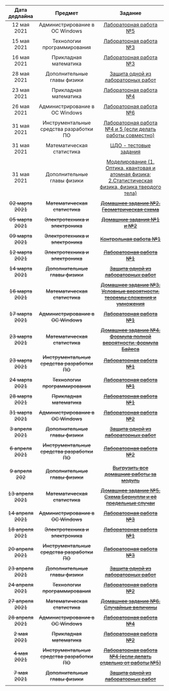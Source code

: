 | Дата дедлайна | Предмет | Задание |
| :---: | :---: | :---: | 
|12 мая 2021 | Администрирование в ОС Windows | [Лабораторная работа №5](https://drive.google.com/file/d/1GXZZZpFkp9Buic99kkpTanGc9OfK-Vvc/view?usp=sharing) |
| | | |
|15 мая 2021 | Технологии программирования | [Лабораторная работа №3](https://www.notion.so/1-c91c505841034d6381934db51a8ce3a9) |
| | | |
|16 мая 2021 | Прикладная математика | [Лабораторная работа №3](http://mathdep.ifmo.ru/app_math_3/) |
| | | |
|28 мая 2021 | Дополнительные главы физики | [Защита одной из лабораторных работ](https://study.physics.itmo.ru/) |
| | | |
|23 мая 2021 | Прикладная математика | [Лабораторная работа №4](http://mathdep.ifmo.ru/app_math_3/) |
| | | |
|26 мая 2021 | Администрирование в ОС Windows | [Лабораторная работа №6](https://drive.google.com/file/d/1ekUqC2J93BhQsvzvsIxOXou_bzCbptLM/view?usp=sharing) |
| | | |
|31 мая 2021 | Инструментальные средства разработки ПО | [Лабораторная работа №4 и 5 (если делать работы совместно)](https://info-m3203.tech/subjects/devtools) |
| | | |
|31 мая 2021 | Математическая статистика | [ЦДО - тестовые задания](https://de.ifmo.ru/)  |
| | | |
|31 мая 2021 | Дополнительные главы физики | [Моделирование (1. Оптика, квантовая и атомная физика; 2.Статистическая физика, физика твердого тела)](https://study.physics.itmo.ru/)  |
| | | |
|~~02 марта 2021~~ | ~~Математическая статистика~~ | ~~[Домашнее задание №2. Геометрическая схема](https://mvbabushkin.xyz/my/)~~  |
| | | |
|~~05 марта 2021~~ | ~~Электротехника и электроника~~ | ~~[Домашние задания №1 и №2](https://info-m3203.tech/subjects/eltech)~~ |
| | | |
|~~09 марта 2021~~ | ~~Электротехника и электроника~~ | ~~[Контрольная работа №1](https://info-m3203.tech/subjects/eltech)~~ |
| | | |
|~~12 марта 2021~~ | ~~Электротехника и электроника~~ | ~~[Лабораторная работа №1](https://info-m3203.tech/subjects/eltech)~~ |
| | | |
|~~14 марта 2021~~ |~~Дополнительные главы физики~~ | ~~[Защита одной из лабораторных работ](https://study.physics.itmo.ru/)~~ |
| | | |
|~~16 марта 2021~~ | ~~Математическая статистика~~ | ~~[Домашнее задание №3. Условные вероятности, теоремы сложения и умножения](https://mvbabushkin.xyz/my/)~~  |
| | | |
|~~17 марта 2021~~ | ~~Администрирование в ОС Windows~~ | ~~[Лабораторная работа №1](https://drive.google.com/file/d/1VgQ9qo_Zw7qxGYeZfq3R26m9NvMglYGI/view?usp=sharing)~~ |
| | | |
|~~23 марта 2021~~ | ~~Математическая статистика~~ | ~~[Домашнее задание №4. Формула полной вероятности, формула Байеса](https://mvbabushkin.xyz/my/)~~ |
|~~23 марта 2021~~ | ~~Инструментальные средства разработки ПО~~ | ~~[Лабораторная работа №1](https://info-m3203.tech/subjects/devtools)~~ |
| | | |
|~~24 марта 2021~~ | ~~Технологии программирования~~ | ~~[Лабораторная работа №1](https://www.notion.so/1-c91c505841034d6381934db51a8ce3a9)~~ |
| | | |
|~~28 марта 2021~~ | ~~Прикладная математика~~ | ~~[Лабораторная работа №1](http://mathdep.ifmo.ru/wp-content/uploads/2021/03/Lab_1_pm.pdf)~~ |
| | | |
|~~31 марта 2021~~ | ~~Администрирование в ОС Windows~~ | ~~[Лабораторная работа №2](https://drive.google.com/file/d/1a1NjI2HnRUOL5Dh5ylsmtWureORYGIL-/view?usp=sharing)~~ |
| | | |
|~~3 апреля 2021~~ | ~~Дополнительные главы физики~~ | ~~[Защита одной из лабораторных работ](https://study.physics.itmo.ru/)~~ |
| | | |
|~~6 апреля 2021~~ | ~~Инструментальные средства разработки ПО~~ | ~~[Лабораторная работа №2](https://info-m3203.tech/subjects/devtools)~~ |
| | | |
|~~9 апреля 202~~ | ~~Дополнительные главы физики~~ | ~~[Выгрузить все домашние работы за модуль](https://study.physics.itmo.ru/)~~ |
| | | |
|~~13 апреля 2021~~ | ~~Математическая статистика~~| ~~[Домашнее задание №5. Схема Бернулли и её предельные случаи](https://mvbabushkin.xyz/my/)~~  |
| | | |
|~~14 апреля 2021~~ | ~~Администрирование в ОС Windows~~ | ~~[Лабораторная работа №3](https://drive.google.com/file/d/1WDsnSQ9X7L9ZzBx0Wgzrk7GTJEnv8QYJ/view?usp=sharing)~~ |
| | | |
|~~18 апреля 2021~~| ~~Электротехника и электроника~~ | ~~[Лабораторная работа №1](https://teams.microsoft.com/l/team/19%3ab3a922e1ca8c4c0da78f36006e9f22d3%40thread.tacv2/conversations?groupId=b3d066fe-b3c3-4b8e-85ca-029747895a74&tenantId=f1980062-2921-426e-b382-ba0359fbee56)~~ |
| | | |
|~~20 апреля 2021~~ | ~~Инструментальные средства разработки ПО~~ | ~~[Лабораторная работа №3](https://info-m3203.tech/subjects/devtools)~~ |
| | | |
|~~23 апреля 2021~~ |~~Дополнительные главы физики~~ | ~~[Защита одной из лабораторных работ](https://study.physics.itmo.ru/)~~ |
| | | |
|~~24 апреля 2021~~ | ~~Технологии программирования~~ | ~~[Лабораторная работа №2](https://www.notion.so/1-c91c505841034d6381934db51a8ce3a9)~~ |
| | | |
|~~27 апреля 2021~~ | ~~Математическая статистика~~ | ~~[Домашнее задание №6. Случайные величины](https://mvbabushkin.xyz/my/)~~  |
| | | |
|~~28 апреля 2021~~ | ~~Администрирование в ОС Windows~~ | ~~[Лабораторная работа №4](https://drive.google.com/file/d/151_l_jxgaSql6klt3pWtGG0prqd60H9T/view?usp=sharing)~~ |
| | | |
|~~2 мая 2021~~ | ~~Прикладная математика~~ | ~~[Лабораторная работа №2](http://mathdep.ifmo.ru/wp-content/uploads/2021/03/Lab_2_pm.pdf)~~ |
| | | |
|~~4 мая 2021~~ | ~~Инструментальные средства разработки ПО~~ | ~~[Лабораторная работа №4 (если делать отдельно от работы №5)](https://info-m3203.tech/subjects/devtools)~~ |
| | | |
|~~7 мая 2021~~| ~~Дополнительные главы физики~~ | ~~[Защита одной из лабораторных работ](https://study.physics.itmo.ru/)~~ |
| | | |
